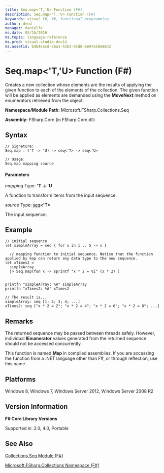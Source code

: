 ```yaml
---
title: Seq.map<'T,'U> Function (F#)
description: Seq.map<'T,'U> Function (F#)
keywords: visual f#, f#, functional programming
author: dend
manager: danielfe
ms.date: 05/16/2016
ms.topic: language-reference
ms.prod: visual-studio-dev14
ms.assetid: bdb4ebcd-5ba1-43b3-85d8-6e97a58e08d2 
---
```


# Seq.map<'T,'U> Function (F#)

Creates a new collection whose elements are the results of applying the given function to each of the elements of the collection. The given function will be applied as elements are demanded using the **MoveNext** method on enumerators retrieved from the object.

**Namespace/Module Path:** Microsoft.FSharp.Collections.Seq

**Assembly:** FSharp.Core (in FSharp.Core.dll)


## Syntax

```
// Signature:
Seq.map : ('T -> 'U) -> seq<'T> -> seq<'U>

// Usage:
Seq.map mapping source
```

#### Parameters
*mapping*
Type: **'T -&gt; 'U**


A function to transform items from the input sequence.


*source*
Type: [seq](https://msdn.microsoft.com/library/2f0c87c6-8a0d-4d33-92a6-10d1d037ce75)**&lt;'T&gt;**


The input sequence.

## Example
```
// initial sequence 
let simpleArray = seq { for x in 1 .. 5 -> x }

  // mapping function to initial sequence. Notice that the function applied by map can return any data type to the new sequence.
let xTimes2 = 
  simpleArray
  |> Seq.map(fun x -> sprintf "x * 2 = %i" (x * 2) )
  

printfn "simpleArray: %A" simpleArray
printfn "xTimes2: %A" xTimes2

// The result is...
simpleArray: seq [1; 2; 3; 4; ...]
xTimes2: seq ["x * 2 = 2"; "x * 2 = 4"; "x * 2 = 6"; "x * 2 = 8"; ...]
```


## Remarks
The returned sequence may be passed between threads safely. However, individual **IEnumerator** values generated from the returned sequence should not be accessed concurrently.

This function is named **Map** in compiled assemblies. If you are accessing the function from a .NET language other than F#, or through reflection, use this name.


## Platforms
Windows 8, Windows 7, Windows Server 2012, Windows Server 2008 R2


## Version Information
**F# Core Library Versions**

Supported in: 2.0, 4.0, Portable




## See Also
[Collections.Seq Module &#40;F&#35;&#41;](Collections.Seq-Module-%5BFSharp%5D.md)

[Microsoft.FSharp.Collections Namespace &#40;F&#35;&#41;](Microsoft.FSharp.Collections-Namespace-%5BFSharp%5D.md)

